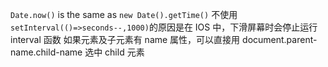 `Date.now()` is the same as `new Date().getTime()`
不使用`setInterval(()=>seconds--,1000)`的原因是在 IOS 中，下滑屏幕时会停止运行 interval 函数
如果元素及子元素有 name 属性，可以直接用 document.parent-name.child-name 选中 child 元素
